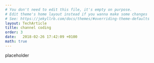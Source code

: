 ```yaml
---
# You don't need to edit this file, it's empty on purpose.
# Edit theme's home layout instead if you wanna make some changes
# See: https://jekyllrb.com/docs/themes/#overriding-theme-defaults
layout: TechArticle
title: channel coding
order: 3
date:   2018-02-26 17:42:09 +0100
math: true
---
```

placeholder
